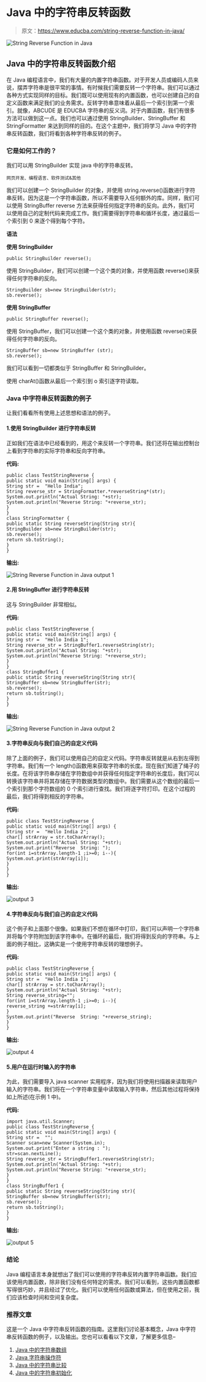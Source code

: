 # Java 中的字符串反转函数

> 原文：<https://www.educba.com/string-reverse-function-in-java/>

![String Reverse Function in Java](img/a03821e1932349a278b3557c8cc680b2.png)



## Java 中的字符串反转函数介绍

在 Java 编程语言中，我们有大量的内置字符串函数。对于开发人员或编码人员来说，摆弄字符串是很平常的事情。有时候我们需要反转一个字符串。我们可以通过各种方式实现同样的目标。我们既可以使用现有的内置函数，也可以创建自己的自定义函数来满足我们的业务需求。反转字符串意味着从最后一个索引到第一个索引。就像，ABCUDE 是 EDUCBA 字符串的反义词。对于内置函数，我们有很多方法可以做到这一点。我们也可以通过使用 StringBuilder、StringBuffer 和 StringFormatter 来达到同样的目的。在这个主题中，我们将学习 Java 中的字符串反转函数，我们将看到各种字符串反转的例子。

### 它是如何工作的？

我们可以用 StringBuilder 实现 java 中的字符串反转。

<small>网页开发、编程语言、软件测试&其他</small>

我们可以创建一个 StringBuilder 的对象，并使用 string.reverse()函数进行字符串反转。因为这是一个字符串函数，所以不需要导入任何额外的库。同样，我们可以使用 StringBuffer reverse 方法来获得任何指定字符串的反向。此外，我们可以使用自己的定制代码来完成工作。我们需要得到字符串和循环长度，通过最后一个索引到 0 来逐个得到每个字符。

**语法**

**使用 StringBuilder**

```
public StringBuilder reverse();
```

使用 StringBuilder，我们可以创建一个这个类的对象，并使用函数 reverse()来获得任何字符串的反向。

```
StringBuilder sb=new StringBuilder(str);
sb.reverse();
```

**使用 StringBuffer**

```
public StringBuffer reverse();
```

使用 StringBuffer，我们可以创建一个这个类的对象，并使用函数 reverse()来获得任何字符串的反向。

```
StringBuffer sb=new StringBuffer (str);
sb.reverse();
```

我们可以看到一切都类似于 StringBuffer 和 StringBuilder。

使用 charAt()函数从最后一个索引到 o 索引逐字符读取。

### Java 中字符串反转函数的例子

让我们看看所有使用上述思想和语法的例子。

#### 1.使用 StringBuilder 进行字符串反转

正如我们在语法中已经看到的，用这个来反转一个字符串。我们还将在输出控制台上看到字符串的实际字符串和反向字符串。

**代码:**

```
public class TestStringReverse {
public static void main(String[] args) {
String str =  "Hello India";
String reverse_str = StringFormatter.*reverseString*(str);
System.out.println("Actual String: "+str);
System.out.println("Reverse String: "+reverse_str);
}
}
class StringFormatter {
public static String reverseString(String str){
StringBuilder sb=new StringBuilder(str);
sb.reverse();
return sb.toString();
}
}
```

**输出:**

![String Reverse Function in Java output 1](img/99868fec3c7cad31f4d90ded283b3ac6.png)



#### 2.用 StringBuffer 进行字符串反转

这与 StringBuilder 非常相似。

**代码:**

```
public class TestStringReverse {
public static void main(String[] args) {
String str =  "Hello India 1";
String reverse_str = StringBuffer1.reverseString(str);
System.out.println("Actual String: "+str);
System.out.println("Reverse String: "+reverse_str);
}
}
class StringBuffer1 {
public static String reverseString(String str){
StringBuffer sb=new StringBuffer(str);
sb.reverse();
return sb.toString();
}
}
```

**输出:**

![String Reverse Function in Java output 2](img/12b43753a95ffcb1f220f0bc7283c679.png)



#### 3.字符串反向与我们自己的自定义代码

除了上面的例子，我们可以使用自己的自定义代码。字符串反转就是从右到左得到字符串。我们有一个 length()函数用来获取字符串的长度。现在我们知道了绳子的长度。在将该字符串存储在字符数组中并获得任何指定字符串的长度后，我们可以转换该字符串并将其存储在字符数据类型的数组中。我们需要从这个数组的最后一个索引到那个字符数组的 0 个索引进行查找。我们将逐字符打印。在这个过程的最后，我们将得到相反的字符串。

**代码:**

```
public class TestStringReverse {
public static void main(String[] args) {
String str =  "Hello India 2";
char[] strArray = str.toCharArray();
System.out.println("Actual String: "+str);
System.out.print("Reverse  String: ");
for(int i=strArray.length-1 ;i>=0; i--){
System.out.print(strArray[i]);
}
}
}
```

**输出:**

![output 3](img/83db8572f5225fc13d14090ce315ed0f.png)



#### 4.字符串反向与我们自己的自定义代码

这个例子和上面那个很像。如果我们不想在循环中打印，我们可以声明一个字符串并将每个字符附加到该字符串中。在循环的最后，我们将得到反向的字符串。与上面的例子相比，这确实是一个使用字符串反转的理想例子。

**代码:**

```
public class TestStringReverse {
public static void main(String[] args) {
String str =  "Hello India 1";
char[] strArray = str.toCharArray();
System.out.println("Actual String: "+str);
String reverse_string="";
for(int i=strArray.length-1 ;i>=0; i--){
reverse_string +=strArray[i];
}
System.out.print("Reverse  String: "+reverse_string);
}
}
```

**输出:**

![output 4](img/3c2016a9a82392f17dacb411225ec476.png)



#### 5.用户在运行时输入的字符串

为此，我们需要导入 java scanner 实用程序，因为我们将使用扫描器来读取用户输入的字符串。我们将在一个字符串变量中读取输入字符串，然后其他过程将保持如上所述(在示例 1 中)。

**代码:**

```
import java.util.Scanner;
public class TestStringReverse {
public static void main(String[] args) {
String str =  "";
Scanner scan=new Scanner(System.in);
System.out.print("Enter a string : ");
str=scan.nextLine();
String reverse_str = StringBuffer1.reverseString(str);
System.out.println("Actual String: "+str);
System.out.println("Reverse String: "+reverse_str);
}
}
class StringBuffer1 {
public static String reverseString(String str){
StringBuffer sb=new StringBuffer(str);
sb.reverse();
return sb.toString();
}
}
```

**输出:**

![output 5](img/afa1a399e19abd71fbc52a801e37a190.png)



### 结论

Java 编程语言本身就想出了我们可以使用的字符串反转内置字符串函数。我们应该使用内置函数，除非我们没有任何特定的需求。我们可以看到，这些内置函数都写得很巧妙，并且经过了优化。我们可以使用任何函数或算法，但在使用之前，我们应该检查时间和空间复杂度。

### 推荐文章

这是一个 Java 中字符串反转函数的指南。这里我们讨论基本概念，Java 中字符串反转函数的例子，以及输出。您也可以看看以下文章，了解更多信息–

1.  [Java 中的字符串数组](https://www.educba.com/string-array-in-java/)
2.  [Java 字符串操作符](https://www.educba.com/java-string-operators/)
3.  [Java 中的字符串比较](https://www.educba.com/string-comparison-in-java/)
4.  [Java 中的字符串初始化](https://www.educba.com/string-initialization-in-java/)





